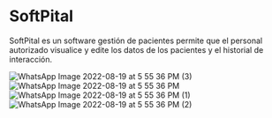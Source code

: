 # SoftPital
SoftPital es un software gestión de pacientes permite que el personal autorizado visualice y edite los datos de los pacientes y el historial de interacción.



![WhatsApp Image 2022-08-19 at 5 55 36 PM (3)](https://user-images.githubusercontent.com/50665777/185730419-92b42a92-ec71-4c0c-b71d-e834137fc3d3.jpeg)
![WhatsApp Image 2022-08-19 at 5 55 36 PM](https://user-images.githubusercontent.com/50665777/185730427-f0e2fccb-d645-43ef-a9b1-e2d1f4dc671f.jpeg)
![WhatsApp Image 2022-08-19 at 5 55 36 PM (1)](https://user-images.githubusercontent.com/50665777/185730432-f43a788f-aa02-41c0-b6bc-ba7194849675.jpeg)
![WhatsApp Image 2022-08-19 at 5 55 36 PM (2)](https://user-images.githubusercontent.com/50665777/185730436-171dd4d0-56de-42aa-9f80-653717a3f723.jpeg)
